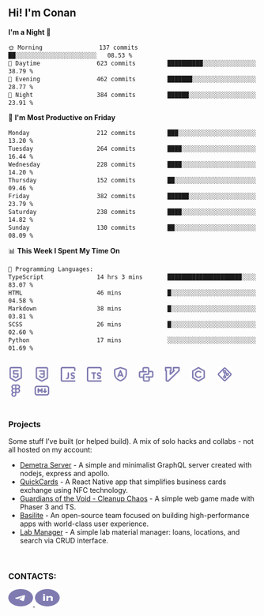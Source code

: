 ## Hi! I'm Conan

<!--START_SECTION:waka-->
**I'm a Night 🦉** 

```text
🌞 Morning                137 commits         ██░░░░░░░░░░░░░░░░░░░░░░░   08.53 % 
🌆 Daytime                623 commits         ██████████░░░░░░░░░░░░░░░   38.79 % 
🌃 Evening                462 commits         ███████░░░░░░░░░░░░░░░░░░   28.77 % 
🌙 Night                  384 commits         ██████░░░░░░░░░░░░░░░░░░░   23.91 % 
```
📅 **I'm Most Productive on Friday** 

```text
Monday                   212 commits         ███░░░░░░░░░░░░░░░░░░░░░░   13.20 % 
Tuesday                  264 commits         ████░░░░░░░░░░░░░░░░░░░░░   16.44 % 
Wednesday                228 commits         ████░░░░░░░░░░░░░░░░░░░░░   14.20 % 
Thursday                 152 commits         ██░░░░░░░░░░░░░░░░░░░░░░░   09.46 % 
Friday                   382 commits         ██████░░░░░░░░░░░░░░░░░░░   23.79 % 
Saturday                 238 commits         ████░░░░░░░░░░░░░░░░░░░░░   14.82 % 
Sunday                   130 commits         ██░░░░░░░░░░░░░░░░░░░░░░░   08.09 % 
```


📊 **This Week I Spent My Time On** 

```text
💬 Programming Languages: 
TypeScript               14 hrs 3 mins       █████████████████████░░░░   83.07 % 
HTML                     46 mins             █░░░░░░░░░░░░░░░░░░░░░░░░   04.58 % 
Markdown                 38 mins             █░░░░░░░░░░░░░░░░░░░░░░░░   03.81 % 
SCSS                     26 mins             █░░░░░░░░░░░░░░░░░░░░░░░░   02.60 % 
Python                   17 mins             ░░░░░░░░░░░░░░░░░░░░░░░░░   01.69 % 
```


<!--END_SECTION:waka-->

<br>

<div align="left">
  <img src="icons/skills/html.svg" width="30" alt="html5"/>
  <img width="15"/>
  <img src="icons/skills/css.svg" width="30" alt="css"/>
  <img width="15"/>
  <img src="icons/skills/javascript.svg" width="30" alt="javascript"/>
  <img width="15"/>
  <img src="icons/skills/typescript.svg" width="30" alt="typescript"/>
  <img width="15"/>
  <img src="icons/skills/angular.svg" width="30" alt="angular"/>
  <img width="15"/>
  <img src="icons/skills/python.svg" width="30" alt="python"/>
  <img width="15"/>
  <img src="icons/skills/vim.svg" width="30" alt="vim"/>
  <img width="15"/>
  <img src="icons/skills/c.svg" width="30" alt="c"/>
  <img width="15"/>
  <img src="icons/skills/git.svg" width="30" alt="git"/>
  <img width="15"/>
  <img src="icons/skills/figma.svg" width="30" alt="figma"/>
  <img width="15"/>
  <img src="icons/skills/markdown.svg" width="30" alt="markdown"/>
</div>

<br>

### Projects
Some stuff I’ve built (or helped build). A mix of solo hacks and collabs - not all hosted on my account:
- [Demetra Server](https://github.com/demetra-project/server) -  A simple and minimalist GraphQL server created with nodejs, express and apollo.  
- [QuickCards](https://github.com/Pako3549/QuickCards) - A React Native app that simplifies business cards exchange using NFC technology.  
- [Guardians of the Void - Cleanup Chaos](https://github.com/guardians-of-the-void/cleanup-chaos) - A simple web game made with Phaser 3 and TS.  
- [Basilite](https://github.com/basilite) - An open-source team focused on building high-performance apps with world-class user experience.  
- [Lab Manager](https://github.com/blvckspider/it-lab-manager) - A simple lab material manager: loans, locations, and search via CRUD interface.

<br>

### CONTACTS:
<div align="left">
  <a href="https://t.me/gkkconan">
    <img src="icons/contacts/telegram.svg" width="50" height="35" alt="telegram"/>
  </a>
  <a href="https://www.linkedin.com/in/gkkconan">
    <img src="icons/contacts/linkedin.svg" width="50" height="35" alt="linkedin"/>
  </a>
</div>